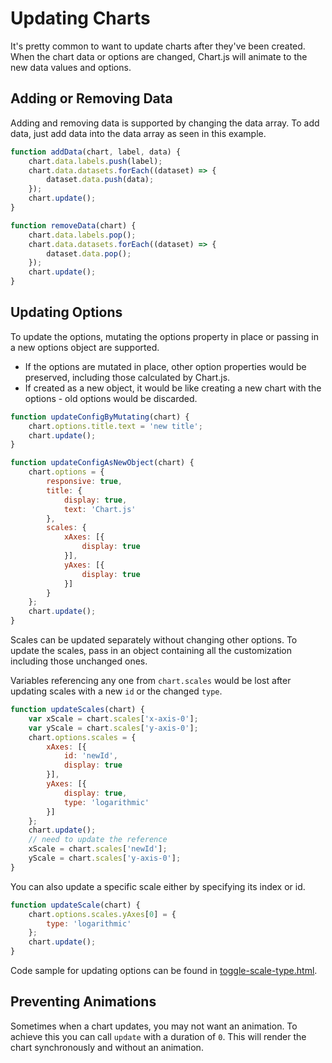 # Updating Charts

It's pretty common to want to update charts after they've been created. When the chart data or options are changed, Chart.js will animate to the new data values and options.

## Adding or Removing Data

Adding and removing data is supported by changing the data array. To add data, just add data into the data array as seen in this example.

```javascript
function addData(chart, label, data) {
    chart.data.labels.push(label);
    chart.data.datasets.forEach((dataset) => {
        dataset.data.push(data);
    });
    chart.update();
}

function removeData(chart) {
    chart.data.labels.pop();
    chart.data.datasets.forEach((dataset) => {
        dataset.data.pop();
    });
    chart.update();
}
```

## Updating Options

To update the options, mutating the options property in place or passing in a new options object are supported.

- If the options are mutated in place, other option properties would be preserved, including those calculated by Chart.js.
- If created as a new object, it would be like creating a new chart with the options - old options would be discarded.

```javascript
function updateConfigByMutating(chart) {
    chart.options.title.text = 'new title';
    chart.update();
}

function updateConfigAsNewObject(chart) {
    chart.options = {
        responsive: true,
        title: {
            display: true,
            text: 'Chart.js'
        },
        scales: {
            xAxes: [{
                display: true
            }],
            yAxes: [{
                display: true
            }]
        }
    };
    chart.update();
}
```

Scales can be updated separately without changing other options.
To update the scales, pass in an object containing all the customization including those unchanged ones.

Variables referencing any one from `chart.scales` would be lost after updating scales with a new `id` or the changed `type`.

```javascript
function updateScales(chart) {
    var xScale = chart.scales['x-axis-0'];
    var yScale = chart.scales['y-axis-0'];
    chart.options.scales = {
        xAxes: [{
            id: 'newId',
            display: true
        }],
        yAxes: [{
            display: true,
            type: 'logarithmic'
        }]
    };
    chart.update();
    // need to update the reference
    xScale = chart.scales['newId'];
    yScale = chart.scales['y-axis-0'];
}
```

You can also update a specific scale either by specifying its index or id.

```javascript
function updateScale(chart) {
    chart.options.scales.yAxes[0] = {
        type: 'logarithmic'
    };
    chart.update();
}
```

Code sample for updating options can be found in [toggle-scale-type.html](../../samples/scales/toggle-scale-type.html).

## Preventing Animations

Sometimes when a chart updates, you may not want an animation. To achieve this you can call `update` with a duration of `0`. This will render the chart synchronously and without an animation.
